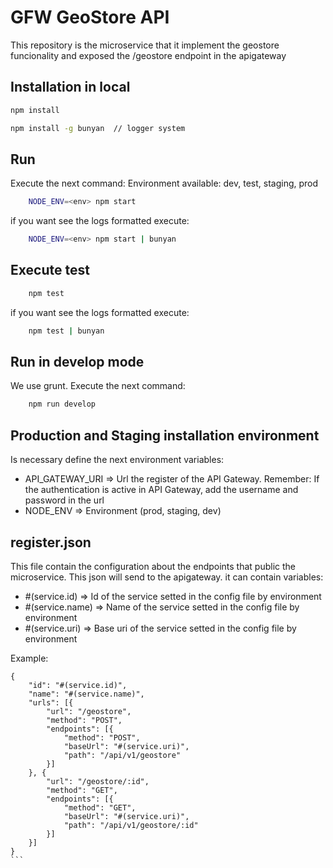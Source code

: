 # GFW GeoStore API
This repository is the microservice that it implement the geostore funcionality and exposed the /geostore endpoint in the apigateway

## Installation in local

```bash
npm install

npm install -g bunyan  // logger system
```
## Run
Execute the next command: Environment available: dev, test, staging, prod
 
```bash
    NODE_ENV=<env> npm start
```

if you want see the logs formatted execute:

```bash
    NODE_ENV=<env> npm start | bunyan
```

## Execute test
```bash
    npm test
```

if you want see the logs formatted execute:

```bash
    npm test | bunyan
```

## Run in develop mode
We use grunt. Execute the next command:

```bash
    npm run develop
```

## Production and Staging installation environment
Is necessary define the next environment variables:

* API_GATEWAY_URI => Url the register of the API Gateway. Remember: If the authentication is active in API Gateway, add the username and password in the url
* NODE_ENV => Environment (prod, staging, dev)



## register.json
This file contain the configuration about the endpoints that public the microservice. This json will send to the apigateway. it can contain variables:
* #(service.id) => Id of the service setted in the config file by environment
* #(service.name) => Name of the service setted in the config file by environment
* #(service.uri) => Base uri of the service setted in the config file by environment

Example:
````
{
    "id": "#(service.id)",
    "name": "#(service.name)",
    "urls": [{
        "url": "/geostore",
        "method": "POST",
        "endpoints": [{
            "method": "POST",
            "baseUrl": "#(service.uri)",
            "path": "/api/v1/geostore"
        }]
    }, {
        "url": "/geostore/:id",
        "method": "GET",
        "endpoints": [{
            "method": "GET",
            "baseUrl": "#(service.uri)",
            "path": "/api/v1/geostore/:id"
        }]
    }]
}
```
